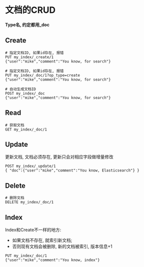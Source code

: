 # 文档的CRUD

**Type名, 约定都用_doc**

## Create

```
# 指定文档ID, 如果id存在, 报错
PUT my_index/_create/1
{"user":"mike","comment":"You know, for search"}

# 指定文档ID, 如果id存在, 报错
PUT my_index/_doc/1?op_type=create
{"user":"mike","comment":"You know, for search"}

# 自动生成文档ID
POST my_index/_doc
{"user":"mike","comment":"You know, for search"}
```

## Read

```
# 获取文档
GET my_index/_doc/1
```

## Update

更新文档, 文档必须存在, 更新只会对相应字段做增量修改

```
POST my_index/_update/1
{ "doc":{"user":"mike","comment":"You know, Elasticsearch"} }
```

## Delete

```
# 删除文档
DELETE my_index/_doc/1
```

## Index

Index和Create不一样的地方:
  + 如果文档不存在, 就索引新文档;
  + 否则现有文档会被删除, 新的文档被索引, 版本信息+1

```
PUT my_index/_doc/1
{"user":"mike","comment":"You know, index"}
```
